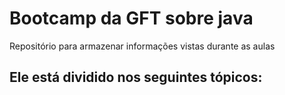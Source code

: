 # Bootcamp da GFT sobre java 
Repositório para armazenar informações vistas durante as aulas

## Ele está dividido nos seguintes tópicos:
